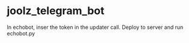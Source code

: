 # joolz_telegram_bot
In echobot, inser the token in the updater call.
Deploy to server and run echobot.py
